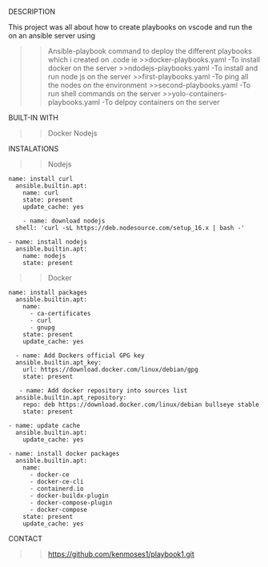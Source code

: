 DESCRIPTION

 This project was all about how to create playbooks on vscode and run the on an ansible server using 
   >>Ansible-playbook command to deploy the different playbooks which i created on .code ie
    >>docker-playbooks.yaml -To install docker on the server
    >>ndodejs-playbooks.yaml -To install and run node js on the server 
    >>first-playbooks.yaml -To ping all the nodes on the environment
    >>second-playbooks.yaml -To run shell commands on the server
    >>yolo-containers-playbooks.yaml -To delpoy containers on the server

BUILT-IN WITH

  >>Docker
  >>Nodejs

INSTALATIONS

 >>Nodejs

    name: install curl 
      ansible.builtin.apt:
        name: curl
        state: present
        update_cache: yes

        - name: download nodejs
      shell: 'curl -sL https://deb.nodesource.com/setup_16.x | bash -'

    - name: install nodejs 
      ansible.builtin.apt:
        name: nodejs
        state: present
 
 >>Docker
    
    name: install packages 
      ansible.builtin.apt:
        name: 
          - ca-certificates
          - curl
          - gnupg
        state: present
        update_cache: yes

      - name: Add Dockers official GPG key
      ansible.builtin.apt_key:
        url: https://download.docker.com/linux/debian/gpg 
        state: present

       - name: Add docker repository into sources list
      ansible.builtin.apt_repository:
        repo: deb https://download.docker.com/linux/debian bullseye stable
        state: present
       
    - name: update cache
      ansible.builtin.apt:
        update_cache: yes

    - name: install docker packages 
      ansible.builtin.apt:
        name: 
          - docker-ce
          - docker-ce-cli
          - containerd.io
          - docker-buildx-plugin
          - docker-compose-plugin
          - docker-compose
        state: present
        update_cache: yes

CONTACT
   >> https://github.com/kenmoses1/playbook1.git        

